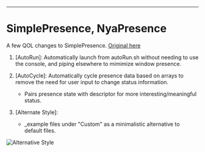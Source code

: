 ---

# SimplePresence, NyaPresence
A few QOL changes to SimplePresence. [Original here](https://github.com/justdotJS/SimplePresence)


1. [AutoRun]: Automatically launch from autoRun.sh without needing to use the console, and piping elsewhere to mimimize window presence.

2. [AutoCycle]: Automatically cycle presence data based on arrays to remove the need for user input to change status information.
	- Pairs presence state with descriptor for more interesting/meaningful status.

2. [Alternate Style]: 
  	- \_example files under "Custom" as a minimalistic alternative to default files.

![Alternative Style](http://i.imgur.com/WV2v1Dl.png)
